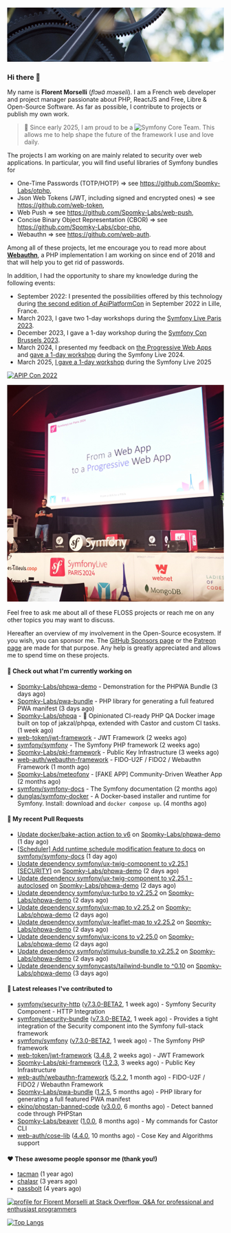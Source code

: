 ![Cover image](1.webp)

### Hi there 👋

My name is **Florent Morselli** (*flɔʁɑ̃ mɔʁseli*). I am a French web developer and project manager passionate about PHP, ReactJS and Free, Libre & Open-Source Software.
As far as possible, I contribute to projects or publish my own work.

> 🧡 Since early 2025, I am proud to be a ![Symfony Core Team](https://img.shields.io/badge/Symfony-Core%20Team-orange?style=flat-square&logo=symfony).
> This allows me to help shape the future of the framework I use and love daily.

The projects I am working on are mainly related to security over web applications. In particular, you will find useful libraries of Symfony bundles for
* One-Time Passwords (TOTP/HOTP) => see https://github.com/Spomky-Labs/otphp,
* Json Web Tokens (JWT, including signed and encrypted ones) => see https://github.com/web-token,
* Web Push => see https://github.com/Spomky-Labs/web-push,
* Concise Binary Object Representation (CBOR) => see https://github.com/Spomky-Labs/cbor-php,
* Webauthn => see https://github.com/web-auth.

Among all of these projects, let me encourage you to read more about [**Webauthn**](https://github.com/web-auth), a PHP implementation I am working on since end of 2018 and that will help you to get rid of passwords.

In addition, I had the opportunity to share my knowledge during the following events:

* September 2022: I presented the possibilities offered by this technology during [the second edition of ApiPlatformCon](https://youtu.be/Y2_0omg1CFk) in September 2022 in Lille, France.
* March 2023, I gave two 1-day workshops during the [Symfony Live Paris 2023](https://live.symfony.com/2023-paris/workshop/maximiser-la-securite-de-vos-applications-avec-le-bundle-security).
* December 2023, I gave a 1-day workshop during the [Symfony Con Brussels 2023](https://live.symfony.com/2023-brussels-con/workshop/road-to-safer-applications).
* March 2024, I presented my feedback on [the Progressive Web Apps](https://live.symfony.com/2024-paris/schedule/de-web-app-a-progressive-web-app) and [gave a 1-day workshop](https://live.symfony.com/2024-paris/workshop#securite-amelioree-et-webauthn-avec-symfony-2) during the Symfony Live 2024.
* March 2025, [I gave a 1-day workshop](https://live.symfony.com/2025-paris/) during the Symfony Live 2025

[![APIP Con 2022](https://user-images.githubusercontent.com/1091072/191684778-b9e26104-038d-45c2-a1b3-287233d15ecc.jpg)](https://api-platform.com/con/2022/conferences/webauthn-se-debarrasser-des-mots-de-passe-definitivement/)

[![Symfony Live 2024](Symfony%20Live%202024.png)](https://symfony.com/blog/symfonylive-paris-2024-from-web-app-to-progressive-web-app)


Feel free to ask me about all of these FLOSS projects or reach me on any other topics you may want to discuss.

Hereafter an overview of my involvement in the Open-Source ecosystem.
If you wish, you can sponsor me. The [GitHub Sponsors page](https://github.com/sponsors/Spomky/) or the [Patreon page](https://www.patreon.com/FlorentMorselli) are made for that purpose. Any help is greatly appreciated and allows me to spend time on these projects.

#### 👷 Check out what I'm currently working on

- [Spomky-Labs/phpwa-demo](https://github.com/Spomky-Labs/phpwa-demo) - Demonstration for the PHPWA Bundle (3 days ago)
- [Spomky-Labs/pwa-bundle](https://github.com/Spomky-Labs/pwa-bundle) - PHP library for generating a full featured PWA manifest (3 days ago)
- [Spomky-Labs/phpqa](https://github.com/Spomky-Labs/phpqa) - 🐘 Opinionated CI-ready PHP QA Docker image built on top of jakzal/phpqa, extended with Castor and custom CI tasks. (1 week ago)
- [web-token/jwt-framework](https://github.com/web-token/jwt-framework) - JWT Framework (2 weeks ago)
- [symfony/symfony](https://github.com/symfony/symfony) - The Symfony PHP framework (2 weeks ago)
- [Spomky-Labs/pki-framework](https://github.com/Spomky-Labs/pki-framework) - Public Key Infrastructure (3 weeks ago)
- [web-auth/webauthn-framework](https://github.com/web-auth/webauthn-framework) - FIDO-U2F / FIDO2 / Webauthn Framework (1 month ago)
- [Spomky-Labs/meteofony](https://github.com/Spomky-Labs/meteofony) - [FAKE APP] Community-Driven Weather App (2 months ago)
- [symfony/symfony-docs](https://github.com/symfony/symfony-docs) - The Symfony documentation (2 months ago)
- [dunglas/symfony-docker](https://github.com/dunglas/symfony-docker) - A Docker-based installer and runtime for Symfony. Install: download and `docker compose up`. (4 months ago)

#### 🔨 My recent Pull Requests

- [Update docker/bake-action action to v6](https://github.com/Spomky-Labs/phpwa-demo/pull/98) on [Spomky-Labs/phpwa-demo](https://github.com/Spomky-Labs/phpwa-demo) (1 day ago)
- [[Scheduler] Add runtime schedule modification feature to docs](https://github.com/symfony/symfony-docs/pull/20982) on [symfony/symfony-docs](https://github.com/symfony/symfony-docs) (1 day ago)
- [Update dependency symfony/ux-twig-component to v2.25.1 [SECURITY]](https://github.com/Spomky-Labs/phpwa-demo/pull/97) on [Spomky-Labs/phpwa-demo](https://github.com/Spomky-Labs/phpwa-demo) (2 days ago)
- [Update dependency symfony/ux-twig-component to v2.25.1 - autoclosed](https://github.com/Spomky-Labs/phpwa-demo/pull/96) on [Spomky-Labs/phpwa-demo](https://github.com/Spomky-Labs/phpwa-demo) (2 days ago)
- [Update dependency symfony/ux-turbo to v2.25.2](https://github.com/Spomky-Labs/phpwa-demo/pull/95) on [Spomky-Labs/phpwa-demo](https://github.com/Spomky-Labs/phpwa-demo) (2 days ago)
- [Update dependency symfony/ux-map to v2.25.2](https://github.com/Spomky-Labs/phpwa-demo/pull/94) on [Spomky-Labs/phpwa-demo](https://github.com/Spomky-Labs/phpwa-demo) (2 days ago)
- [Update dependency symfony/ux-leaflet-map to v2.25.2](https://github.com/Spomky-Labs/phpwa-demo/pull/93) on [Spomky-Labs/phpwa-demo](https://github.com/Spomky-Labs/phpwa-demo) (2 days ago)
- [Update dependency symfony/ux-icons to v2.25.0](https://github.com/Spomky-Labs/phpwa-demo/pull/92) on [Spomky-Labs/phpwa-demo](https://github.com/Spomky-Labs/phpwa-demo) (2 days ago)
- [Update dependency symfony/stimulus-bundle to v2.25.2](https://github.com/Spomky-Labs/phpwa-demo/pull/91) on [Spomky-Labs/phpwa-demo](https://github.com/Spomky-Labs/phpwa-demo) (2 days ago)
- [Update dependency symfonycasts/tailwind-bundle to ^0.10](https://github.com/Spomky-Labs/phpwa-demo/pull/90) on [Spomky-Labs/phpwa-demo](https://github.com/Spomky-Labs/phpwa-demo) (3 days ago)

#### 🔭 Latest releases I've contributed to

- [symfony/security-http](https://github.com/symfony/security-http) ([v7.3.0-BETA2](https://github.com/symfony/security-http/releases/tag/v7.3.0-BETA2), 1 week ago) - Symfony Security Component - HTTP Integration
- [symfony/security-bundle](https://github.com/symfony/security-bundle) ([v7.3.0-BETA2](https://github.com/symfony/security-bundle/releases/tag/v7.3.0-BETA2), 1 week ago) - Provides a tight integration of the Security component into the Symfony full-stack framework
- [symfony/symfony](https://github.com/symfony/symfony) ([v7.3.0-BETA2](https://github.com/symfony/symfony/releases/tag/v7.3.0-BETA2), 1 week ago) - The Symfony PHP framework
- [web-token/jwt-framework](https://github.com/web-token/jwt-framework) ([3.4.8](https://github.com/web-token/jwt-framework/releases/tag/3.4.8), 2 weeks ago) - JWT Framework
- [Spomky-Labs/pki-framework](https://github.com/Spomky-Labs/pki-framework) ([1.2.3](https://github.com/Spomky-Labs/pki-framework/releases/tag/1.2.3), 3 weeks ago) - Public Key Infrastructure
- [web-auth/webauthn-framework](https://github.com/web-auth/webauthn-framework) ([5.2.2](https://github.com/web-auth/webauthn-framework/releases/tag/5.2.2), 1 month ago) - FIDO-U2F / FIDO2 / Webauthn Framework
- [Spomky-Labs/pwa-bundle](https://github.com/Spomky-Labs/pwa-bundle) ([1.2.5](https://github.com/Spomky-Labs/pwa-bundle/releases/tag/1.2.5), 5 months ago) - PHP library for generating a full featured PWA manifest
- [ekino/phpstan-banned-code](https://github.com/ekino/phpstan-banned-code) ([v3.0.0](https://github.com/ekino/phpstan-banned-code/releases/tag/v3.0.0), 6 months ago) - Detect banned code through PHPStan
- [Spomky-Labs/beaver](https://github.com/Spomky-Labs/beaver) ([1.0.0](https://github.com/Spomky-Labs/beaver/releases/tag/1.0.0), 8 months ago) - My commands for Castor CLI
- [web-auth/cose-lib](https://github.com/web-auth/cose-lib) ([4.4.0](https://github.com/web-auth/cose-lib/releases/tag/4.4.0), 10 months ago) - Cose Key and Algorithms support

#### ❤️ These awesome people sponsor me (thank you!)

- [tacman](https://github.com/tacman) (1 year ago)
- [chalasr](https://github.com/chalasr) (3 years ago)
- [passbolt](https://github.com/passbolt) (4 years ago)

<a href="https://stackoverflow.com/users/2157818/florent-morselli"><img src="https://stackoverflow.com/users/flair/2157818.png" width="208" height="58" alt="profile for Florent Morselli at Stack Overflow, Q&amp;A for professional and enthusiast programmers" title="profile for Florent Morselli at Stack Overflow, Q&amp;A for professional and enthusiast programmers"></a>

[![Top Langs](https://wakatime.com/share/@Spomky/aa41d408-c524-4a5f-936d-0b9446698abd.svg)](https://wakatime.com/@Spomky)
